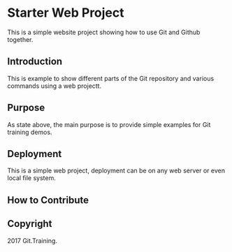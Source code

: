 # Starter Web Project

This is a simple website project showing how to use Git and Github together.

## Introduction

This is example to show different parts of the Git repository and various commands using a web projectt.

## Purpose

As state above, the main purpose is to provide simple examples for Git training demos.

## Deployment

This is a simple web project, deployment can be on any web server or even local file system.

## How to Contribute

## Copyright

2017 Git.Training.